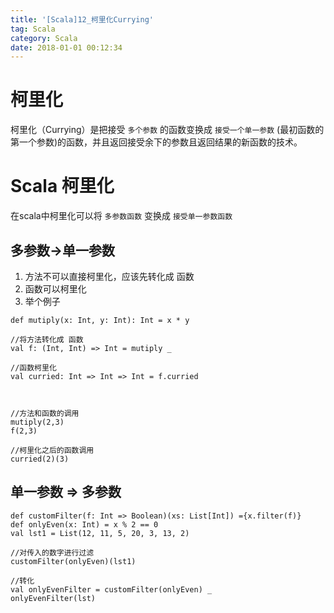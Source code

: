 ```yaml
---
title: '[Scala]12_柯里化Currying'
tag: Scala
category: Scala
date: 2018-01-01 00:12:34
---
```


# 柯里化

柯里化（Currying）是把接受 `多个参数` 的函数变换成 `接受一个单一参数` (最初函数的第一个参数)的函数，并且返回接受余下的参数且返回结果的新函数的技术。

# Scala 柯里化

在scala中柯里化可以将 `多参数函数` 变换成 `接受单一参数函数`

## 多参数->单一参数

1. 方法不可以直接柯里化，应该先转化成 函数
2. 函数可以柯里化
3. 举个例子
```
def mutiply(x: Int, y: Int): Int = x * y

//将方法转化成 函数
val f: (Int, Int) => Int = mutiply _

//函数柯里化
val curried: Int => Int => Int = f.curried



//方法和函数的调用
mutiply(2,3)
f(2,3)

//柯里化之后的函数调用
curried(2)(3)
```

## 单一参数 => 多参数

```
def customFilter(f: Int => Boolean)(xs: List[Int]) ={x.filter(f)}
def onlyEven(x: Int) = x % 2 == 0
val lst1 = List(12, 11, 5, 20, 3, 13, 2)

//对传入的数字进行过滤
customFilter(onlyEven)(lst1) 

//转化
val onlyEvenFilter = customFilter(onlyEven) _
onlyEvenFilter(lst)
```
